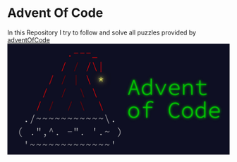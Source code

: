 # Advent Of Code

In this Repository I try to follow and solve all puzzles provided by [adventOfCode](https://adventofcode.com/)
![](assets/adventOfCode.jpg)
